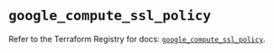# `google_compute_ssl_policy`

Refer to the Terraform Registry for docs: [`google_compute_ssl_policy`](https://registry.terraform.io/providers/hashicorp/google/5.17.0/docs/resources/compute_ssl_policy).
